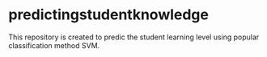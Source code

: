 # predictingstudentknowledge
This  repository is created to predic the student learning level using popular classification method SVM.
